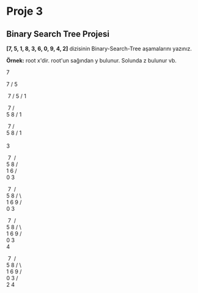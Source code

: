 # Proje 3

## Binary Search Tree Projesi

**[7, 5, 1, 8, 3, 6, 0, 9, 4, 2]** dizisinin Binary-Search-Tree aşamalarını yazınız.

**Örnek:** root x'dir. root'un sağından y bulunur. Solunda z bulunur vb.

7

  7
 /
5

​     7
   /
  5
 /
1

​    7
   / \
  5   8
 /
1 

​    7
   / \
  5   8
 / 
1  
 \
  3

​      7
​     / \
​    5   8
   / \
  1   6
 / \
0   3

​      7
​     / \
​    5   8
   / \   \
  1   6   9
 / \
0   3

​      7
​     / \
​    5   8
   / \   \
  1   6   9
 / \
0   3
​     \
​      4

​      7
​     / \
​    5   8
   / \   \
  1   6   9
 / \
0   3
   / \
  2   4



​     




